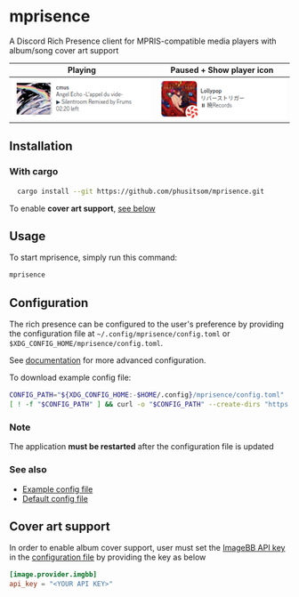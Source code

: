 # mprisence

A Discord Rich Presence client for MPRIS-compatible media players with album/song cover art support

| Playing                                       | Paused + Show player icon                                   |
| --------------------------------------------- | ----------------------------------------------------------- |
| ![Playing on cmus](assets/readme/playing.png) | ![Paused on lollypop + icon](assets/readme/paused-icon.png) |

## Installation

### With cargo

```bash
  cargo install --git https://github.com/phusitsom/mprisence.git
```

To enable **cover art support**, [see below](#cover-art-support)

## Usage

To start mprisence, simply run this command:

```bash
mprisence
```

## Configuration

The rich presence can be configured to the user's preference by providing the configuration file at `~/.config/mprisence/config.toml` or `$XDG_CONFIG_HOME/mprisence/config.toml`.

See [documentation](https://github.com/phusitsom/mprisence/wiki/Configuration/) for more advanced configuration.

To download example config file:
```bash
CONFIG_PATH="${XDG_CONFIG_HOME:-$HOME/.config}/mprisence/config.toml"
[ ! -f "$CONFIG_PATH" ] && curl -o "$CONFIG_PATH" --create-dirs "https://raw.githubusercontent.com/phusitsom/mprisence/main/config/example.toml"
```
### Note

The application **must be restarted** after the configuration file is updated

### See also

- [Example config file](config/example.toml)
- [Default config file](config/default.toml)

## Cover art support

In order to enable album cover support, user must set the [ImageBB API key](https://api.imgbb.com/) in the [configuration file](#configuration) by providing the key as below

```toml
[image.provider.imgbb]
api_key = "<YOUR API KEY>"
```
